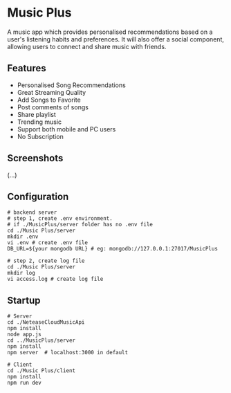 # Music Plus
A music app which provides personalised recommendations based on a user's listening habits and preferences. It will also offer a social component, allowing users to connect and share music with friends.

## Features
* Personalised Song Recommendations
* Great Streaming Quality
* Add Songs to Favorite
* Post comments of songs
* Share playlist
* Trending music
* Support both mobile and PC users
* No Subscription


## Screenshots
(...)
## Configuration
```shell
# backend server
# step 1, create .env environment.  
# if ./MusicPlus/server folder has no .env file
cd ./Music Plus/server
mkdir .env
vi .env # create .env file
DB_URL=${your mongodb URL} # eg: mongodb://127.0.0.1:27017/MusicPlus

# step 2, create log file
cd ./Music Plus/server
mkdir log
vi access.log # create log file
```
## Startup
```shell
# Server
cd ./NeteaseCloudMusicApi
npm install
node app.js
cd ../MusicPlus/server
npm install
npm server  # localhost:3000 in default

# Client
cd ./Music Plus/client
npm install 
npm run dev
```
